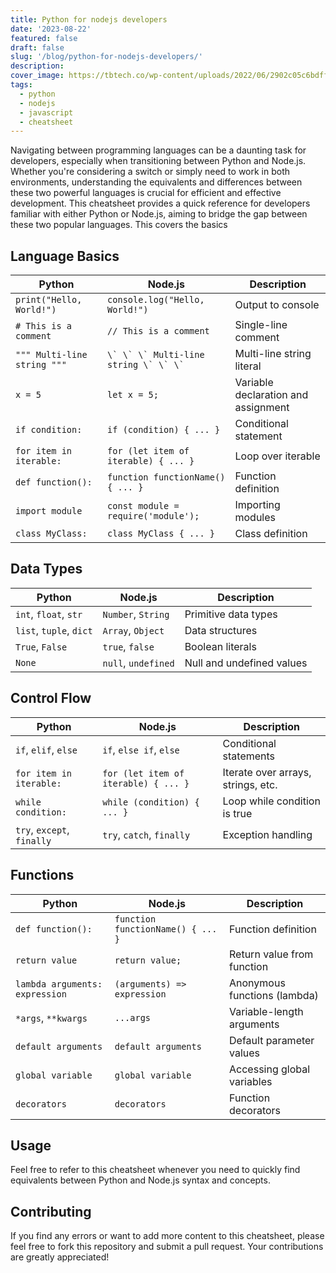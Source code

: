 ```yaml
---
title: Python for nodejs developers
date: '2023-08-22'
featured: false
draft: false
slug: '/blog/python-for-nodejs-developers/'
description:
cover_image: https://tbtech.co/wp-content/uploads/2022/06/2902c05c6bdff69359e60da6a.14.23-1246x548.png
tags:
  - python
  - nodejs
  - javascript
  - cheatsheet
---
```


Navigating between programming languages can be a daunting task for developers, especially when transitioning between Python and Node.js. Whether you're considering a switch or simply need to work in both environments, understanding the equivalents and differences between these two powerful languages is crucial for efficient and effective development.
This cheatsheet provides a quick reference for developers familiar with either Python or Node.js, aiming to bridge the gap between these two popular languages.
This covers the basics

## Language Basics

| **Python**                  | **Node.js**                               | **Description**                     |
| --------------------------- | ----------------------------------------- | ----------------------------------- |
| `print("Hello, World!")`    | `console.log("Hello, World!")`            | Output to console                   |
| `# This is a comment`       | `// This is a comment`                    | Single-line comment                 |
| `""" Multi-line string """` | `` \` \` \` Multi-line string \` \` \` `` | Multi-line string literal           |
| `x = 5`                     | `let x = 5;`                              | Variable declaration and assignment |
| `if condition:`             | `if (condition) { ... }`                  | Conditional statement               |
| `for item in iterable:`     | `for (let item of iterable) { ... }`      | Loop over iterable                  |
| `def function():`           | `function functionName() { ... }`         | Function definition                 |
| `import module`             | `const module = require('module');`       | Importing modules                   |
| `class MyClass:`            | `class MyClass { ... }`                   | Class definition                    |

## Data Types

| **Python**              | **Node.js**         | **Description**           |
| ----------------------- | ------------------- | ------------------------- |
| `int`, `float`, `str`   | `Number`, `String`  | Primitive data types      |
| `list`, `tuple`, `dict` | `Array`, `Object`   | Data structures           |
| `True`, `False`         | `true`, `false`     | Boolean literals          |
| `None`                  | `null`, `undefined` | Null and undefined values |

## Control Flow

| **Python**                 | **Node.js**                          | **Description**                    |
| -------------------------- | ------------------------------------ | ---------------------------------- |
| `if`, `elif`, `else`       | `if`, `else if`, `else`              | Conditional statements             |
| `for item in iterable:`    | `for (let item of iterable) { ... }` | Iterate over arrays, strings, etc. |
| `while condition:`         | `while (condition) { ... }`          | Loop while condition is true       |
| `try`, `except`, `finally` | `try`, `catch`, `finally`            | Exception handling                 |

## Functions

| **Python**                     | **Node.js**                       | **Description**              |
| ------------------------------ | --------------------------------- | ---------------------------- |
| `def function():`              | `function functionName() { ... }` | Function definition          |
| `return value`                 | `return value;`                   | Return value from function   |
| `lambda arguments: expression` | `(arguments) => expression`       | Anonymous functions (lambda) |
| `*args`, `**kwargs`            | `...args`                         | Variable-length arguments    |
| `default arguments`            | `default arguments`               | Default parameter values     |
| `global variable`              | `global variable`                 | Accessing global variables   |
| `decorators`                   | `decorators`                      | Function decorators          |

## Usage

Feel free to refer to this cheatsheet whenever you need to quickly find equivalents between Python and Node.js syntax and concepts.

## Contributing

If you find any errors or want to add more content to this cheatsheet, please feel free to fork this repository and submit a pull request. Your contributions are greatly appreciated!
